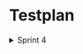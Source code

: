 # Testplan
<details><summary>Sprint 4</summary>
<p>
  
 Feature to be tested | Approach | Test Steps | Responsibilities | Schedule | Pass/Fail |
| --- | --- | --- | --- | --- | --- |
| Login username and password functionality.| Manual testing |<li> Enter username and password in the login form </li> <li>Verify that entering  valid username and passwrd result in user sign in </li> <li>Verify entering wrong username and password results in error</li> | Preet will perform manual testing on UX 1 | 15-18 feb'22 | Pass |  
| Functionality of sign up page and the requirements fo different fields.| Manual testing | <li> Click on signup page and try signing up with username and password </li> <li> Click on signup page and try signing up with invalid username and password verify that sign up fails </li> <li> Click on signup page and try signing up with existing  username and password. Verify sign up fails. </li>  | Pushti will perform the testing on sign up page and \n the requirements | 15-18 feb'22 | Pass  |
| Link between sign up page and login page after filling out the sign up details | Manual testing | <li> Verify after successful sign up, the web application redirects to sign-in page.  </li> | Muhaimin | 15-18 feb'22 | Pass |
| API response | Manual testing with postman software | Checking the response code with postman | Muhaimin will perform API response code test. | 19-21 feb'22 | Pass |
| Database | Verification by inspection | Entering user name and password and inspecting the database for that particular entry | Muhaimin will check for the database connectivity | 19-21 feb'22  | Pass |
| Functionality of new landing page | Manual testing | Take the proper URL and landing page should be displayed as per requirements |  Preet  | 14-18 Mar'22  | Pass |  
| Functionality of settings modal | Manual testing | Selection of catergories  |  Pushti & Muhaimin | 14-18 Mar'22  | Pass |  
| Unit Testing | Automated testing (JEST)| Testing the functionality of code for test.js file |    | 19-22 Mar'22  | Pass |
| Integration Testing | Automated/Manual |  <li>Unit Testing and functionality testing.</li> <li>Check whether Sprint 1 requirements are </li> <li>item2</li> |    |   |  | 
| Regression Testing | Automated/Manual | <li>Unit Testing and functionality testing.</li> <li>Check whether Sprint 1 requirements are valid. </li> <li>Check whether Sprint 2 requirements are valid. </li> <li>Check whether Sprint 3 requirements are valid. </li> <li>Check whether Sprint 4 requirements are valid. </li> |    |   |  |   

</p>
</details>
